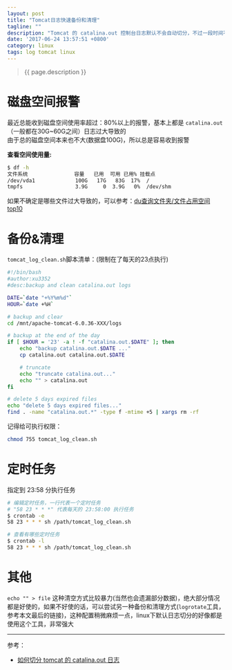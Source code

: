 ```yaml
---
layout: post
title: "Tomcat日志快速备份和清理"
tagline: ""
description: "Tomcat 的 catalina.out 控制台日志默认不会自动切分，不过一段时间不管，日志大小可能就几十个G了，没准就会收到磁盘报警：该清理日志了"
date: '2017-06-24 13:57:51 +0800'
category: linux
tags: log tomcat linux
---
```

> {{ page.description }}

# 磁盘空间报警
最近总能收到磁盘空间使用率超过：80%以上的报警，基本上都是 `catalina.out`（一般都在30G~60G之间）日志过大导致的       
由于总的磁盘空间本来也不大(数据盘100G)，所以总是容易收到报警

**查看空间使用量:**
```bash
$ df -h 
文件系统               容量   已用  可用 已用% 挂载点
/dev/vda1             100G   17G   83G  17%  /
tmpfs                 3.9G     0  3.9G   0%  /dev/shm
```

如果不确定是哪些文件过大导致的，可以参考：[du查询文件夹/文件占用空间 top10](https://xu3352.github.io/linux/2017/01/09/linux-find-largest-files)

# 备份&清理
`tomcat_log_clean.sh`脚本清单：(限制在了每天的23点执行)
```bash
#!/bin/bash
#author:xu3352
#desc:backup and clean catalina.out logs

DATE=`date "+%Y%m%d"`
HOUR=`date +%H`

# backup and clear
cd /mnt/apache-tomcat-6.0.36-XXX/logs

# backup at the end of the day
if [ $HOUR = '23' -a ! -f "catalina.out.$DATE" ]; then
    echo "backup catalina.out.$DATE ..."
    cp catalina.out catalina.out.$DATE

    # truncate
    echo "truncate catalina.out..."
    echo "" > catalina.out
fi

# delete 5 days expired files
echo "delete 5 days expired files..."
find . -name "catalina.out.*" -type f -mtime +5 | xargs rm -rf
```

记得给可执行权限：
```bash
chmod 755 tomcat_log_clean.sh
```

# 定时任务
指定到 23:58 分执行任务
```bash
# 编辑定时任务，一行代表一个定时任务
# "58 23 * * *" 代表每天的 23:58:00 执行任务
$ crontab -e
58 23 * * * sh /path/tomcat_log_clean.sh

# 查看有哪些定时任务
$ crontab -l
58 23 * * * sh /path/tomcat_log_clean.sh
```

# 其他
`echo "" > file` 这种清空方式比较暴力(当然也会遗漏部分数据)，绝大部分情况都是好使的，如果不好使的话，可以尝试另一种备份和清理方式(`logrotate`工具，参考本文最后的链接)，这种配置稍微麻烦一点，linux下默认日志切分的好像都是使用这个工具，非常强大

---
参考：
- [如何切分 tomcat 的 catalina.out 日志](https://xu3352.github.io/linux/2017/04/24/how-to-ratate-tomcat-catalina.out)


